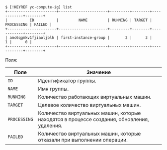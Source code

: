 ```
$ [!KEYREF yc-compute-ig] list
+----------------------+----------------------+---------+--------+------------+--------+
|          ID          |         NAME         | RUNNING | TARGET | PROCESSING | FAILED |
+----------------------+----------------------+---------+--------+------------+--------+
| amc6qgmkv1fjiaoljblh | first-instance-group |       2 |      3 |          1 |      0 |
+----------------------+----------------------+---------+--------+------------+--------+
```

Поля:

Поле | Значение
----- | -----
`ID` | Идентификатор группы.
`NAME` | Имя группы.
`RUNNING` | Количество работающих виртуальных машин.
`TARGET` | Целевое количество виртуальных машин.
`PROCESSING` | Количество виртуальных машин, которые находятся в процессе создания, обновления, удаления.
`FAILED` | Количество виртуальных машин, которые отказали при выполнении операции.
